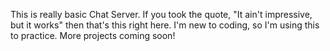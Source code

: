 This is really basic Chat Server. If you took the quote, "It ain't impressive, but it works" then that's this right here. I'm new to coding, so I'm using this to practice. More projects coming soon!
